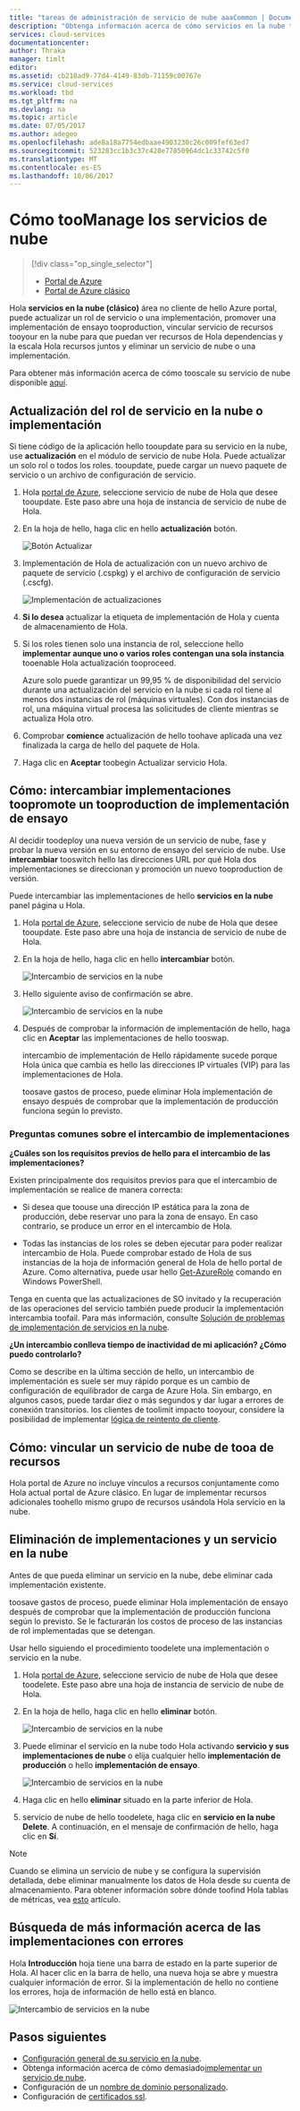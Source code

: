 ```yaml
---
title: "tareas de administración de servicio de nube aaaCommon | Documentos de Microsoft"
description: "Obtenga información acerca de cómo servicios en la nube toomanage Hola portal de Azure. Estos ejemplos utilizan Hola portal de Azure."
services: cloud-services
documentationcenter: 
author: Thraka
manager: timlt
editor: 
ms.assetid: cb218ad9-77d4-4149-83db-71159c00767e
ms.service: cloud-services
ms.workload: tbd
ms.tgt_pltfrm: na
ms.devlang: na
ms.topic: article
ms.date: 07/05/2017
ms.author: adegeo
ms.openlocfilehash: ade8a18a7754edbaae4903230c26c009fef63ed7
ms.sourcegitcommit: 523283cc1b3c37c428e77850964dc1c33742c5f0
ms.translationtype: MT
ms.contentlocale: es-ES
ms.lasthandoff: 10/06/2017
---
```

# <a name="how-toomanage-cloud-services"></a>Cómo tooManage los servicios de nube
> [!div class="op_single_selector"]
> * [Portal de Azure](cloud-services-how-to-manage-portal.md)
> * [Portal de Azure clásico](cloud-services-how-to-manage.md)
>
>

Hola **servicios en la nube (clásico)** área no cliente de hello Azure portal, puede actualizar un rol de servicio o una implementación, promover una implementación de ensayo tooproduction, vincular servicio de recursos tooyour en la nube para que puedan ver recursos de Hola dependencias y la escala Hola recursos juntos y eliminar un servicio de nube o una implementación.

Para obtener más información acerca de cómo tooscale su servicio de nube disponible [aquí](cloud-services-how-to-scale-portal.md).

## <a name="how-to-update-a-cloud-service-role-or-deployment"></a>Actualización del rol de servicio en la nube o implementación
Si tiene código de la aplicación hello tooupdate para su servicio en la nube, use **actualización** en el módulo de servicio de nube Hola. Puede actualizar un solo rol o todos los roles. tooupdate, puede cargar un nuevo paquete de servicio o un archivo de configuración de servicio.

1. Hola [portal de Azure][Azure portal], seleccione servicio de nube de Hola que desee tooupdate. Este paso abre una hoja de instancia de servicio de nube de Hola.
2. En la hoja de hello, haga clic en hello **actualización** botón.

    ![Botón Actualizar](./media/cloud-services-how-to-manage-portal/update-button.png)

3. Implementación de Hola de actualización con un nuevo archivo de paquete de servicio (.cspkg) y el archivo de configuración de servicio (.cscfg).

    ![Implementación de actualizaciones](./media/cloud-services-how-to-manage-portal/update-blade.png)

4. **Si lo desea** actualizar la etiqueta de implementación de Hola y cuenta de almacenamiento de Hola.
5. Si los roles tienen solo una instancia de rol, seleccione hello **implementar aunque uno o varios roles contengan una sola instancia** tooenable Hola actualización tooproceed.

    Azure solo puede garantizar un 99,95 % de disponibilidad del servicio durante una actualización del servicio en la nube si cada rol tiene al menos dos instancias de rol (máquinas virtuales). Con dos instancias de rol, una máquina virtual procesa las solicitudes de cliente mientras se actualiza Hola otro.

6. Comprobar **comience** actualización de hello toohave aplicada una vez finalizada la carga de hello del paquete de Hola.
7. Haga clic en **Aceptar** toobegin Actualizar servicio Hola.

## <a name="how-to-swap-deployments-toopromote-a-staged-deployment-tooproduction"></a>Cómo: intercambiar implementaciones toopromote un tooproduction de implementación de ensayo
Al decidir toodeploy una nueva versión de un servicio de nube, fase y probar la nueva versión en su entorno de ensayo del servicio de nube. Use **intercambiar** tooswitch hello las direcciones URL por qué Hola dos implementaciones se direccionan y promoción un nuevo tooproduction de versión.

Puede intercambiar las implementaciones de hello **servicios en la nube** panel página u Hola.

1. Hola [portal de Azure][Azure portal], seleccione servicio de nube de Hola que desee tooupdate. Este paso abre una hoja de instancia de servicio de nube de Hola.
2. En la hoja de hello, haga clic en hello **intercambiar** botón.

    ![Intercambio de servicios en la nube](./media/cloud-services-how-to-manage-portal/swap-button.png)

3. Hello siguiente aviso de confirmación se abre.

    ![Intercambio de servicios en la nube](./media/cloud-services-how-to-manage-portal/swap-prompt.png)

4. Después de comprobar la información de implementación de hello, haga clic en **Aceptar** las implementaciones de hello tooswap.

    intercambio de implementación de Hello rápidamente sucede porque Hola única que cambia es hello las direcciones IP virtuales (VIP) para las implementaciones de Hola.

    toosave gastos de proceso, puede eliminar Hola implementación de ensayo después de comprobar que la implementación de producción funciona según lo previsto.

### <a name="common-questions-about-swapping-deployments"></a>Preguntas comunes sobre el intercambio de implementaciones

**¿Cuáles son los requisitos previos de hello para el intercambio de las implementaciones?**

Existen principalmente dos requisitos previos para que el intercambio de implementación se realice de manera correcta:

- Si desea que toouse una dirección IP estática para la zona de producción, debe reservar uno para la zona de ensayo. En caso contrario, se produce un error en el intercambio de Hola.

- Todas las instancias de los roles se deben ejecutar para poder realizar intercambio de Hola. Puede comprobar estado de Hola de sus instancias de la hoja de información general de Hola de hello portal de Azure. Como alternativa, puede usar hello [Get-AzureRole](/powershell/module/azure/get-azurerole?view=azuresmps-3.7.0) comando en Windows PowerShell.

Tenga en cuenta que las actualizaciones de SO invitado y la recuperación de las operaciones del servicio también puede producir la implementación intercambia toofail. Para más información, consulte [Solución de problemas de implementación de servicios en la nube](cloud-services-troubleshoot-deployment-problems.md).

**¿Un intercambio conlleva tiempo de inactividad de mi aplicación? ¿Cómo puedo controlarlo?**

Como se describe en la última sección de hello, un intercambio de implementación es suele ser muy rápido porque es un cambio de configuración de equilibrador de carga de Azure Hola. Sin embargo, en algunos casos, puede tardar diez o más segundos y dar lugar a errores de conexión transitorios. los clientes de toolimit impacto tooyour, considere la posibilidad de implementar [lógica de reintento de cliente](../best-practices-retry-general.md).

## <a name="how-to-link-a-resource-tooa-cloud-service"></a>Cómo: vincular un servicio de nube de tooa de recursos
Hola portal de Azure no incluye vínculos a recursos conjuntamente como Hola actual portal de Azure clásico. En lugar de implementar recursos adicionales toohello mismo grupo de recursos usándola Hola servicio en la nube.

## <a name="how-to-delete-deployments-and-a-cloud-service"></a>Eliminación de implementaciones y un servicio en la nube
Antes de que pueda eliminar un servicio en la nube, debe eliminar cada implementación existente.

toosave gastos de proceso, puede eliminar Hola implementación de ensayo después de comprobar que la implementación de producción funciona según lo previsto. Se le facturarán los costos de proceso de las instancias de rol implementadas que se detengan.

Usar hello siguiendo el procedimiento toodelete una implementación o servicio en la nube.

1. Hola [portal de Azure][Azure portal], seleccione servicio de nube de Hola que desee toodelete. Este paso abre una hoja de instancia de servicio de nube de Hola.
2. En la hoja de hello, haga clic en hello **eliminar** botón.

    ![Intercambio de servicios en la nube](./media/cloud-services-how-to-manage-portal/delete-button.png)

3. Puede eliminar el servicio en la nube todo Hola activando **servicio y sus implementaciones de nube** o elija cualquier hello **implementación de producción** o hello **implementación de ensayo**.

    ![Intercambio de servicios en la nube](./media/cloud-services-how-to-manage-portal/delete-blade.png)

4. Haga clic en hello **eliminar** situado en la parte inferior de Hola.
5. servicio de nube de hello toodelete, haga clic en **servicio en la nube Delete**. A continuación, en el mensaje de confirmación de hello, haga clic en **Sí**.

> [!NOTE]
> Cuando se elimina un servicio de nube y se configura la supervisión detallada, debe eliminar manualmente los datos de Hola desde su cuenta de almacenamiento. Para obtener información sobre dónde toofind Hola tablas de métricas, vea [esto](cloud-services-how-to-monitor.md) artículo.


## <a name="how-to-find-more-information-about-failed-deployments"></a>Búsqueda de más información acerca de las implementaciones con errores
Hola **Introducción** hoja tiene una barra de estado en la parte superior de Hola. Al hacer clic en la barra de hello, una nueva hoja se abre y muestra cualquier información de error. Si la implementación de hello no contiene los errores, hoja de información de hello está en blanco.

![Intercambio de servicios en la nube](./media/cloud-services-how-to-manage-portal/status-info.png)



[Azure portal]: https://portal.azure.com

## <a name="next-steps"></a>Pasos siguientes
* [Configuración general de su servicio en la nube](cloud-services-how-to-configure-portal.md).
* Obtenga información acerca de cómo demasiado[implementar un servicio de nube](cloud-services-how-to-create-deploy-portal.md).
* Configuración de un [nombre de dominio personalizado](cloud-services-custom-domain-name-portal.md).
* Configuración de [certificados ssl](cloud-services-configure-ssl-certificate-portal.md).
